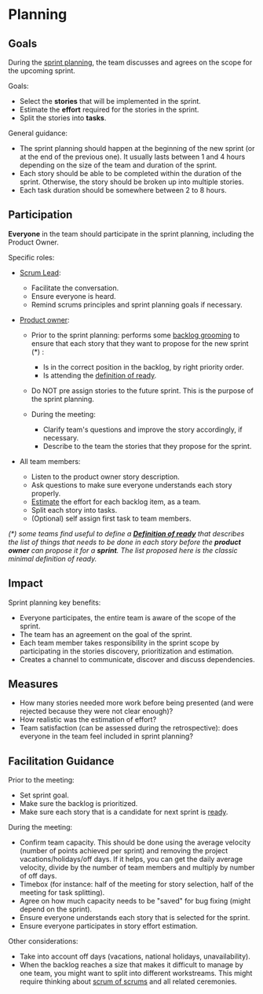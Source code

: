 # Planning

## Goals

During the [sprint planning](https://www.agilealliance.org/glossary/sprint-planning), the team discusses and agrees on the scope for the upcoming sprint.

Goals:

- Select the **stories** that will be implemented in the sprint.
- Estimate the **effort** required for the stories in the sprint.
- Split the stories into **tasks**.

General guidance:

- The sprint planning should happen at the beginning of the new sprint (or at the end of the previous one). It usually lasts between 1 and 4 hours depending on the size of the team and duration of the sprint.
- Each story should be able to be completed within the duration of the sprint. Otherwise, the story should be broken up into multiple stories.
- Each task duration should be somewhere between 2 to 8 hours.

## Participation

**Everyone** in the team should participate in the sprint planning, including the Product Owner.

Specific roles:

- [Scrum Lead](https://www.agilealliance.org/glossary/scrum-master):
  - Facilitate the conversation.
  - Ensure everyone is heard.
  - Remind scrums principles and sprint planning goals if necessary.
- [Product owner](https://www.agilealliance.org/glossary/product-owner/):
  - Prior to the sprint planning: performs some [backlog grooming](../backlog-management/grooming/readme.md) to ensure that each story that they want to propose for the new sprint (*) :
  
    - Is in the correct position in the backlog, by right priority order.
    - Is attending the [definition of ready](./../team-agreements/definition-of-ready/readme.md).
  - Do NOT pre assign stories to the future sprint. This is the purpose of the sprint planning.
  - During the meeting:

    - Clarify team's questions and improve the story accordingly, if necessary.
    - Describe to the team the stories that they propose for the sprint.

- All team members:

  - Listen to the product owner story description.
  - Ask questions to make sure everyone understands each story properly.
  - [Estimate](./estimation/readme.md) the effort for each backlog item, as a team.
  - Split each story into tasks.
  - (Optional) self assign first task to team members.

*(\*) some teams find useful to define a **[Definition of ready](./../team-agreements/definition-of-ready/readme.md)** that describes the list of things that needs to be done in each story before the **product owner** can propose it for a **sprint**. The list proposed here is the classic minimal definition of ready.*

## Impact

Sprint planning key benefits:

- Everyone participates, the entire team is aware of the scope of the sprint.
- The team has an agreement on the goal of the sprint.
- Each team member takes responsibility in the sprint scope by participating in the stories discovery, prioritization and estimation.
- Creates a channel to communicate, discover and discuss dependencies.

## Measures

- How many stories needed more work before being presented (and were rejected because they were not clear enough)?
- How realistic was the estimation of effort?
- Team satisfaction (can be assessed during the retrospective): does everyone in the team feel included in sprint planning?

## Facilitation Guidance

Prior to the meeting:

- Set sprint goal.
- Make sure the backlog is prioritized.
- Make sure each story that is a candidate for next sprint is [ready](./../team-agreements/definition-of-ready/readme.md).

During the meeting:

- Confirm team capacity. This should be done using the average velocity (number of points achieved per sprint) and removing the project vacations/holidays/off days. If it helps, you can get the daily average velocity, divide by the number of team members and multiply by number of off days.
- Timebox (for instance: half of the meeting for story selection, half of the meeting for task splitting).
- Agree on how much capacity needs to be "saved" for bug fixing (might depend on the sprint).
- Ensure everyone understands each story that is selected for the sprint.
- Ensure everyone participates in story effort estimation.

Other considerations:

- Take into account off days (vacations, national holidays, unavailability).
- When the backlog reaches a size that makes it difficult to manage by one team, you might want to split into different workstreams. This might require thinking about [scrum of scrums](./../scrum-of-scrums/readme.md) and all related ceremonies.
